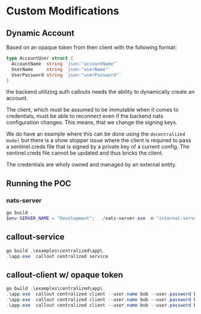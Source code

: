 # Custom Modifications

## Dynamic Account

Based on an opaque token from then client with the following format:

```go
type AccountUser struct {
  AccountName  string `json:"accountName"`
  UserName     string `json:"userName"`
  UserPassword string `json:"userPassword"`
}
```

the backend utilizing auth callouts needs the ability to dynamically create an account.

The client, which must be assumed to be immutable when it comes to credentials, must be able to reconnect even if the backend nats configuration changes.  This means, that we change the signing keys.

We do have an example where this can be done using the `decentralized model` but there is a show stopper issue where the client is required to pass a sentinel.creds file that is signed by a private key of a current config.  The sentinel.creds file cannot be updated and thus bricks the client.  

The credentials are wholy owned and managed by an external entity.

## Running the POC

### nats-server

```powershell
go build .
$env:SERVER_NAME = "Development";  ./nats-server.exe -n "internal-server" -m 8222 -js -debug -c "./examples/centralized/server.conf"
```

## callout-service

```powershell
go build .\examples\centralized\app\.
.\app.exe  callout centralized service
```

## callout-client w/ opaque token

```powershell
go build .\examples\centralized\app\.
.\app.exe  callout centralized client --user.name bob --user.password bob --account.name myaccount
.\app.exe  callout centralized client --user.name bob --user.password bob --account.name myaccount2
.\app.exe  callout centralized client --user.name bob --user.password bob --account.name myaccount3

```
